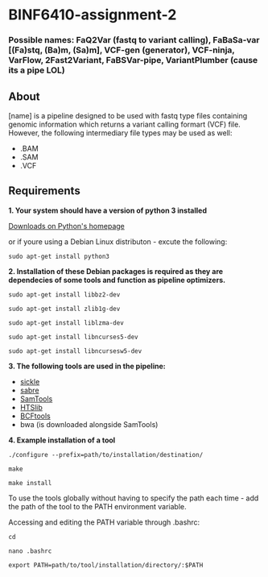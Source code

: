 # BINF6410-assignment-2
### Possible names: FaQ2Var (fastq to variant calling), FaBaSa-var [(Fa)stq, (Ba)m, (Sa)m], VCF-gen (generator), VCF-ninja, VarFlow, 2Fast2Variant, FaBSVar-pipe, VariantPlumber (cause its a pipe LOL)

## About

[name] is a pipeline designed to be used with fastq type files containing genomic information which returns a variant calling formart (VCF) file. However, the following intermediary file types may be used as well:

* .BAM
* .SAM
* .VCF

## Requirements

**1. Your system should have a version of python 3 installed**

[Downloads on Python's homepage](https://www.python.org/downloads/)

or if youre using a Debian Linux distributon - excute the following:

`sudo apt-get install python3`

**2. Installation of these Debian packages is required as they are dependecies of some tools and function as pipeline optimizers.**

`sudo apt-get install libbz2-dev`

`sudo apt-get install zlib1g-dev`

`sudo apt-get install liblzma-dev`

`sudo apt-get install libncurses5-dev`

`sudo apt-get install libncursesw5-dev`

**3. The following tools are used in the pipeline:**

* [sickle](https://github.com/najoshi/sickle/archive/v1.33.tar.gz)
* [sabre](https://github.com/najoshi/sabre/archive/master.zip)
* [SamTools](https://github.com/samtools/samtools/releases/download/1.9/samtools-1.9.tar.bz2)
* [HTSlib](https://github.com/samtools/htslib/releases/download/1.9/htslib-1.9.tar.bz2)
* [BCFtools](https://github.com/samtools/bcftools/releases/download/1.9/bcftools-1.9.tar.bz2)
* bwa (is downloaded alongside SamTools)

**4. Example installation of a tool**

```
./configure --prefix=path/to/installation/destination/

make

make install
```

To use the tools globally without having to specify the path each time - add the path of the tool to the PATH environment variable.

Accessing and editing the PATH variable through .bashrc:

```
cd

nano .bashrc

export PATH=path/to/tool/installation/directory/:$PATH
```
